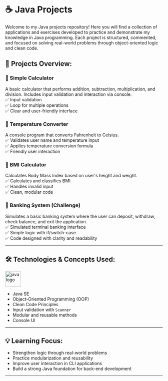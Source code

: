 # ☕ Java Projects

Welcome to my Java projects repository! Here you will find a collection of applications and exercises developed to practice and demonstrate my knowledge in Java programming. Each project is structured, commented, and focused on solving real-world problems through object-oriented logic and clean code.

## 🧠 Projects Overview:

### 🔹 Simple Calculator
A basic calculator that performs addition, subtraction, multiplication, and division. Includes input validation and interaction via console.  
✅ Input validation  
✅ Loop for multiple operations  
✅ Clear and user-friendly interface  

### 🔹 Temperature Converter
A console program that converts Fahrenheit to Celsius.  
✅ Validates user name and temperature input  
✅ Applies temperature conversion formula  
✅ Friendly user interaction  

### 🔹 BMI Calculator
Calculates Body Mass Index based on user's height and weight.  
✅ Calculates and classifies BMI  
✅ Handles invalid input  
✅ Clean, modular code  

### 🔹 Banking System (Challenge)
Simulates a basic banking system where the user can deposit, withdraw, check balance, and exit the application.  
✅ Simulated terminal banking interface  
✅ Simple logic with if/switch-case  
✅ Code designed with clarity and readability  

---

## 🛠 Technologies & Concepts Used:

<div align="left">
    <img src="https://cdn.jsdelivr.net/gh/devicons/devicon/icons/java/java-original.svg" height="50" alt="javalogo">
</div>

- Java SE
- Object-Oriented Programming (OOP)
- Clean Code Principles
- Input validation with `Scanner`
- Modular and reusable methods
- Console UI

---

## 💡 Learning Focus:

- Strengthen logic through real-world problems  
- Practice modularization and reusability  
- Improve user interaction in CLI applications  
- Build a strong Java foundation for back-end development  

---
